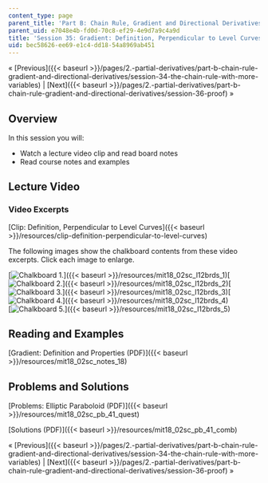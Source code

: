 ```yaml
---
content_type: page
parent_title: 'Part B: Chain Rule, Gradient and Directional Derivatives'
parent_uid: e7048e4b-fd0d-70c8-ef29-4e9d7a9c4a9d
title: 'Session 35: Gradient: Definition, Perpendicular to Level Curves'
uid: bec58626-ee69-e1c4-dd18-54a8969ab451
---
```


« [Previous]({{< baseurl >}}/pages/2.-partial-derivatives/part-b-chain-rule-gradient-and-directional-derivatives/session-34-the-chain-rule-with-more-variables) | [Next]({{< baseurl >}}/pages/2.-partial-derivatives/part-b-chain-rule-gradient-and-directional-derivatives/session-36-proof) »

Overview
--------

In this session you will:

*   Watch a lecture video clip and read board notes
*   Read course notes and examples

Lecture Video
-------------

### Video Excerpts

[Clip: Definition, Perpendicular to Level Curves]({{< baseurl >}}/resources/clip-definition-perpendicular-to-level-curves)

The following images show the chalkboard contents from these video excerpts. Click each image to enlarge.

[![Chalkboard 1.](BASEURL_PLACEHOLDER/resources/mit18_02sc_l12brds_1a)]({{< baseurl >}}/resources/mit18_02sc_l12brds_1)[![Chalkboard 2.](BASEURL_PLACEHOLDER/resources/mit18_02sc_l12brds_2a)]({{< baseurl >}}/resources/mit18_02sc_l12brds_2)[![Chalkboard 3.](BASEURL_PLACEHOLDER/resources/mit18_02sc_l12brds_3a)]({{< baseurl >}}/resources/mit18_02sc_l12brds_3)[![Chalkboard 4.](BASEURL_PLACEHOLDER/resources/mit18_02sc_l12brds_4a)]({{< baseurl >}}/resources/mit18_02sc_l12brds_4)  
[![Chalkboard 5.](BASEURL_PLACEHOLDER/resources/mit18_02sc_l12brds_5a)]({{< baseurl >}}/resources/mit18_02sc_l12brds_5)

Reading and Examples
--------------------

[Gradient: Definition and Properties (PDF)]({{< baseurl >}}/resources/mit18_02sc_notes_18)

Problems and Solutions
----------------------

[Problems: Elliptic Paraboloid (PDF)]({{< baseurl >}}/resources/mit18_02sc_pb_41_quest)

[Solutions (PDF)]({{< baseurl >}}/resources/mit18_02sc_pb_41_comb)

« [Previous]({{< baseurl >}}/pages/2.-partial-derivatives/part-b-chain-rule-gradient-and-directional-derivatives/session-34-the-chain-rule-with-more-variables) | [Next]({{< baseurl >}}/pages/2.-partial-derivatives/part-b-chain-rule-gradient-and-directional-derivatives/session-36-proof) »